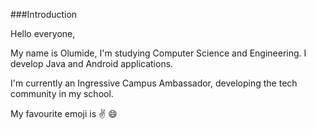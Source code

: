 ###Introduction

Hello everyone, 

My name is Olumide, I'm studying Computer Science and Engineering. I develop Java and Android applications. 

I'm currently an Ingressive Campus Ambassador, developing the tech community in my school.

My favourite emoji is :v: :smile:
